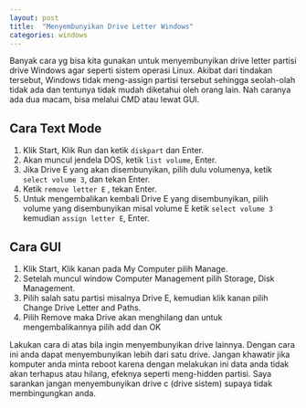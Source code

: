 ```yaml
---
layout: post
title:  "Menyembunyikan Drive Letter Windows"
categories: windows
---
```


Banyak cara yg bisa kita gunakan untuk menyembunyikan drive letter partisi drive Windows agar seperti sistem operasi Linux. Akibat dari tindakan tersebut, Windows tidak meng-assign partisi tersebut sehingga seolah-olah tidak ada dan tentunya tidak mudah diketahui oleh orang lain. <!--more--> Nah caranya ada dua macam, bisa melalui CMD atau lewat GUI.

## Cara Text Mode

1. Klik Start, Klik Run dan ketik `diskpart` dan Enter.
2. Akan muncul jendela DOS, ketik `list volume`, Enter.
3. Jika Drive E yang akan disembunyikan, pilih dulu volumenya, ketik `select volume 3`, dan  tekan Enter.
4. Ketik `remove letter E` , tekan Enter.
5. Untuk mengembalikan kembali Drive E yang disembunyikan, pilih  volume yang disembunyikan misal volume E ketik `select volume 3` kemudian `assign letter E`, Enter.

## Cara GUI

1. Klik Start, Klik kanan pada My Computer pilih Manage.
2. Setelah muncul window Computer Management pilih Storage, Disk Management.
3. Pilih salah satu partisi misalnya Drive E, kemudian klik kanan pilih Change Drive Letter and Paths.
4. Pilih Remove maka Drive akan menghilang dan untuk mengembalikannya pilih add dan OK

Lakukan  cara di atas bila ingin menyembunyikan drive lainnya. Dengan cara ini anda dapat menyembunyikan lebih dari satu drive. Jangan khawatir jika komputer anda minta reboot karena dengan melakukan ini data anda tidak akan terhapus atau hilang, efeknya seperti meng-hidden partisi. Saya sarankan jangan menyembunyikan drive c (drive sistem) supaya tidak membingungkan anda.
